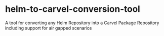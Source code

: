# helm-to-carvel-conversion-tool
A tool for converting any Helm Repository into a Carvel Package Repository including support for air gapped scenarios
